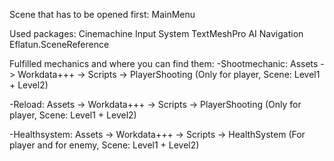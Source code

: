 Scene that has to be opened first:
MainMenu 

Used packages:
Cinemachine
Input System
TextMeshPro
AI Navigation
Eflatun.SceneReference

Fulfilled mechanics and where you can find them:
-Shootmechanic:
Assets -> Workdata+++ -> Scripts -> PlayerShooting
(Only for player, Scene: Level1 + Level2)

-Reload:
Assets -> Workdata+++ -> Scripts -> PlayerShooting
(Only for player, Scene: Level1 + Level2)

-Healthsystem:
Assets -> Workdata+++ -> Scripts -> HealthSystem
(For player and for enemy, Scene: Level1 + Level2)
